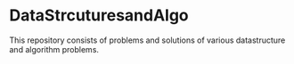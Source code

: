 # DataStrcuturesandAlgo
This repository consists of problems and solutions of various datastructure and algorithm problems.

